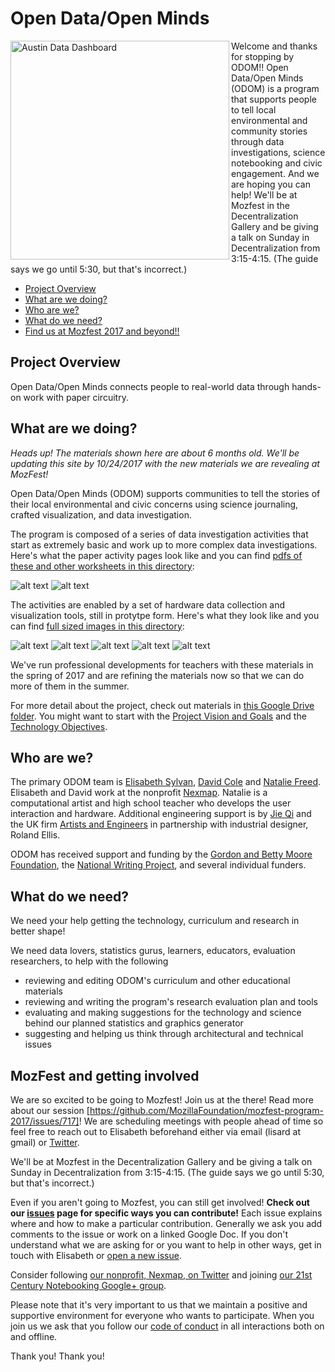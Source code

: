 # Open Data/Open Minds 

<p><img src="http://www.lisard.com/images/IMG_5316.JPG" width=350 alt="Austin Data Dashboard" align=left> 
Welcome and thanks for stopping by ODOM!! Open Data/Open Minds (ODOM) is a program that supports people to tell local environmental and community stories through data investigations, science notebooking and civic engagement. And we are hoping you can help! We'll be at Mozfest in the Decentralization Gallery and be giving a talk on Sunday in Decentralization from 3:15-4:15. (The guide says we go until 5:30, but that's incorrect.) </p>

* [Project Overview](#project-overview)
* [What are we doing?](#what-are-we-doing)
* [Who are we?](#who-are-we)
* [What do we need?](#what-do-we-need)
* [Find us at Mozfest 2017 and beyond!!](#mozfest-and-getting-involved)

## Project Overview
Open Data/Open Minds connects people to real-world data through hands-on work with paper circuitry.  

## What are we doing?
<i>Heads up! The materials shown here are about 6 months old. We'll be updating this site by 10/24/2017 with the new materials we are revealing at MozFest!</i>

Open Data/Open Minds (ODOM) supports communities  to tell the stories of their local environmental and civic concerns using science journaling, crafted visualization, and data investigation.
 
The program is composed of a series of data investigation activities that start as extremely basic and work up to more complex data investigations. Here's what the paper activity pages look like and you can find [pdfs of these and  other worksheets in this directory](https://drive.google.com/drive/folders/0B8MEcymBo7h8YTBCU0tQRXdjOG8?usp=sharing):

![alt text](http://www.lisard.com/wp-content/uploads/2013/03/CreativeProcessWorksheet-174x174.png "Creative Process Worksheet")
![alt text](http://www.lisard.com/wp-content/uploads/2013/03/ResearchProcessWorksheet-174x174.png "Research Process Worksheet")

The activities are enabled by a set of hardware data collection and visualization tools, still in protytpe form. Here's what they look like  and you can find [full sized images in this directory](https://drive.google.com/drive/folders/0B8MEcymBo7h8RVBORmdEdFczRDA?usp=sharing):

![alt text](http://www.lisard.com/wp-content/uploads/2017/04/ODOMprototypeFrontCoverUSB-174x174.jpg "Science Journal")
![alt text](http://www.lisard.com/wp-content/uploads/2013/03/NataliesPrototypeTightCropWebSize-174x174.jpg "Data Collector")
![alt text](http://www.lisard.com/wp-content/uploads/2017/04/ODOMprototypePageTurn-174x174.jpg "Demonstrating Turning Pages in Journal Prototype") 
![alt text](http://www.lisard.com/wp-content/uploads/2017/04/ODOMprototypeUSBClipBoard-174x174.jpg "Clipboard Prototype Plugged In")
![alt text](http://www.lisard.com/wp-content/uploads/2017/04/ODOMprototypeLEDClipboard-174x174.jpg "Clipboard Prototype Example Vizualization")

We've run professional developments for teachers with these materials in the spring of 2017 and are refining the materials now so that we can do more of them in the summer. 

For more detail about the project, check out materials in [this Google Drive folder](https://drive.google.com/drive/folders/0B8MEcymBo7h8OUpHVkFBOG0xS0E?usp=sharing). You might want to start with the [Project Vision and Goals](https://docs.google.com/document/d/12yEp6Rg0VhgX0aM_Hl7zGy6DpqGKIa7Nn9O9P0VgFR0/edit?usp=sharing) and the [Technology Objectives](https://drive.google.com/open?id=1l1jCFNRfb0_I4zldiBTfecxD4fqWlZFUCq8y72VofPg). 

## Who are we?

The primary ODOM team is [Elisabeth Sylvan](http://lisard.com), [David Cole](http://cv2.com) and [Natalie Freed](http://nataliefreed.com). Elisabeth and David work at the nonprofit [Nexmap](http://www.nexmap.org). Natalie is a computational artist and high school teacher who develops the user interaction and hardware. Additional engineering support is by [Jie Qi](http://technolojie.com/) and the UK firm [Artists and Engineers](http://artistsandengineers.co.uk) in partnership with industrial designer, Roland Ellis. 

ODOM has received support and funding by the [Gordon and Betty Moore Foundation](https://www.moore.org/), the [National Writing Project](https://www.nwp.org/), and several individual funders.

## What do we need?

We need your help getting the technology, curriculum and research in better shape!

We need data lovers, statistics gurus, learners, educators, evaluation researchers, to help with the following 

* reviewing and editing ODOM's curriculum and other educational materials
* reviewing and writing the program's research evaluation plan and tools
* evaluating and making suggestions for the technology and science behind our planned statistics and graphics generator 
* suggesting and helping us think through architectural and technical issues

## MozFest and getting involved

We are so excited to be going to Mozfest! Join us at the there! Read more about our session [https://github.com/MozillaFoundation/mozfest-program-2017/issues/717]! We are scheduling meetings with people ahead of time so feel free to reach out to Elisabeth beforehand either via email (lisard at gmail) or [Twitter](https://twitter.com/lisard).

We'll be at Mozfest in the Decentralization Gallery and be giving a talk on Sunday in Decentralization from 3:15-4:15. (The guide says we go until 5:30, but that's incorrect.) 

Even if you aren't going to Mozfest, you can still get involved! <b>Check out our [issues](../../issues) page for specific ways you can contribute!</b> Each issue explains where and how to make a particular contribution. Generally we ask you add comments to the issue or work on a linked Google Doc. If you don't understand what we are asking for or you want to help in other ways, get in touch with Elisabeth or [open a new issue](../../issues).

Consider following [our nonprofit, Nexmap, on Twitter](http://twitter.com/sfnexmap) and joining [our 21st Century Notebooking Google+ group](https://plus.google.com/u/0/communities/106297899247135466221?cfem=1).

Please note that it's very important to us that we maintain a positive and supportive environment for everyone who wants to participate. When you join us we ask that you follow our [code of conduct](CODE_OF_CONDUCT.md) in all interactions both on and offline.

Thank you! Thank you!

